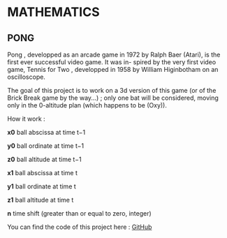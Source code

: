 # MATHEMATICS
## PONG


Pong , developped as an arcade game in 1972 by Ralph Baer (Atari), is the first ever successful video game. It was in- spired by the very first video game, Tennis for Two , developped in 1958 by William Higinbotham on an oscilloscope.

The goal of this project is to work on a 3d version of this game (or of the Brick Break game by the way...) ; only one bat will be considered, moving only in the 0-altitude plan (which happens to be (Oxy)).

How it work :

**x0** ball abscissa at time t−1

**y0** ball ordinate at time t−1

**z0** ball altitude at time t−1

**x1** ball abscissa at time t

**y1** ball ordinate at time t

**z1** ball altitude at time t

**n** time shift (greater than or equal to zero, integer)

<script type="text/javascript" src="https://asciinema.org/a/Cssyx9egxWp2iPAVgAyBVz450.js" id="asciicast-Cssyx9egxWp2iPAVgAyBVz450" async></script>

You can find the code of this project here : [GitHub](https://github.com/flupine/101pong)


